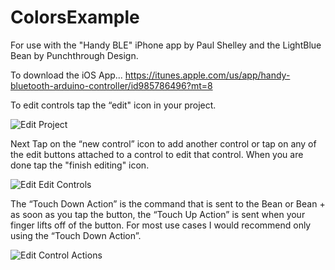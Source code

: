 # ColorsExample
For use with the "Handy BLE" iPhone app by Paul Shelley and the LightBlue Bean by Punchthrough Design.

To download the iOS App...
https://itunes.apple.com/us/app/handy-bluetooth-arduino-controller/id985786496?mt=8

To edit controls tap the “edit" icon in your project.

![Edit Project](https://raw.githubusercontent.com/pdshelley/ColorsExample/ReadMeImages/editProject.jpeg)

Next Tap on the “new control” icon to add another control or tap on any of the edit buttons attached to a control to edit that control. When you are done tap the "finish editing" icon.

![Edit Edit Controls](https://raw.githubusercontent.com/pdshelley/ColorsExample/ReadMeImages/editControls.jpeg)

The “Touch Down Action” is the command that is sent to the Bean or Bean + as soon as you tap the button, the “Touch Up Action” is sent when your finger lifts off of the button. For most use cases I would recommend only using the “Touch Down Action”. 

![Edit Control Actions](https://raw.githubusercontent.com/pdshelley/ColorsExample/ReadMeImages/editActions.jpeg)